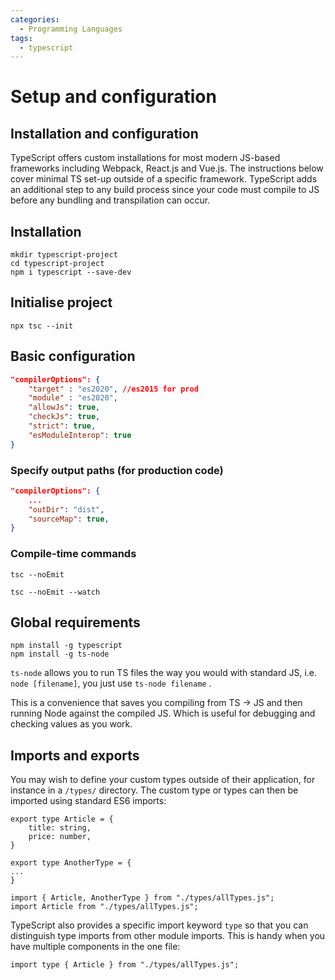 ```yaml
---
categories:
  - Programming Languages
tags:
  - typescript
---
```


# Setup and configuration

## Installation and configuration

TypeScript offers custom installations for most modern JS-based frameworks
including Webpack, React.js and Vue.js. The instructions below cover minimal TS
set-up outside of a specific framework. TypeScript adds an additional step to
any build process since your code must compile to JS before any bundling and
transpilation can occur.

## Installation

```
mkdir typescript-project
cd typescript-project
npm i typescript --save-dev
```

## Initialise project

```
npx tsc --init
```

## Basic configuration

```json
"compilerOptions": {
	"target" : "es2020", //es2015 for prod
	"module" : "es2020",
  	"allowJs": true,
  	"checkJs": true,
  	"strict": true,
  	"esModuleInterop": true
}
```

### Specify output paths (for production code)

```json
"compilerOptions": {
	...
	"outDir": "dist",
	"sourceMap": true,
}
```

### Compile-time commands

```
tsc --noEmit
```

```
tsc --noEmit --watch
```

## Global requirements

```
npm install -g typescript
npm install -g ts-node
```

`ts-node` allows you to run TS files the way you would with standard JS, i.e.
`node [filename]`, you just use `ts-node filename` .

This is a convenience that saves you compiling from TS → JS and then running
Node against the compiled JS. Which is useful for debugging and checking values
as you work.

## Imports and exports

You may wish to define your custom types outside of their application, for
instance in a `/types/` directory. The custom type or types can then be imported
using standard ES6 imports:

```tsx
export type Article = {
	title: string,
	price: number,
}

export type AnotherType = {
...
}
```

```tsx
import { Article, AnotherType } from "./types/allTypes.js";
import Article from "./types/allTypes.js";
```

TypeScript also provides a specific import keyword `type` so that you can
distinguish type imports from other module imports. This is handy when you have
multiple components in the one file:

```tsx
import type { Article } from "./types/allTypes.js";
```
